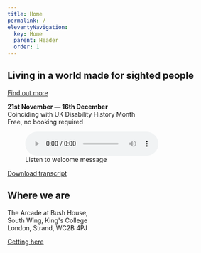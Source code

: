```yaml
---
title: Home
permalink: /
eleventyNavigation:
  key: Home
  parent: Header
  order: 1
---
```


<h2 class="home-title">Living in a world made for sighted people</h2>

<a class="button" href="exhibition/">Find out more</a>

<div class="notehead mobile">
  <div>
    <p>
      <strong>21st November &mdash; 16th December</strong><br>
      Coinciding with UK Disability History Month<br>
      Free, no booking required
    </p>
  </div>
</div>

<!-- Audio block -->
<figure>
  <audio controls src="{{ '/assets/audio/LoV_landing_page_audio.mp3' | url }}">
    <a href="{{ '/assets/audio/LoV_exhibition_landing_audio.mp3' | url }}">Download audio</a>
  </audio>
  <figcaption>Listen to welcome message</figcaption>
</figure>

<div class="transcript-btn">
  <a href="{{ '/assets/transcript/homepage_welcome_transcript.docx' | url }}" class="button small">Download transcript</a>
</div>

<!-- Video block -->
<!-- To be added later
<figure>
  <video controls>
    <source src="/media/video.webm" type="video/webm">
    <source src="/media/video.mp4" type="video/mp4">
    Download the <a href="/media/video.webm">WEBM</a>
    or <a href="/media/video.mp4">MP4</a> video.
  </video>
  <figcaption>Alt text goes here</figcaption>
</figure>
-->

<h2>Where we are</h2>

<p class="large-font">
  The Arcade at Bush House,<br>
  South Wing, King's College<br>
  London, Strand, WC2B 4PJ
</p>

<a class="button" href="visitors/">Getting here</a>
